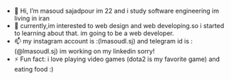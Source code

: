 - 👋 Hi, I’m masoud sajadpour im 22 and i study software engineering im living in iran 
- 👀  currently,im interested to web design and web developing.so i started to learning about that. im going to be a web developer.
- 📫  my instagram account is :(lmasoudl.sj) and telegram id is :(@lmasoudl.sj)    im working on my linkedin sorry!
- ⚡ Fun fact: i love playing video games (dota2 is my favorite game) and eating food :) 

<!---
masoudsajadi/masoudsajadi is a ✨ special ✨ repository because its `README.md` (this file) appears on your GitHub profile.
You can click the Preview link to take a look at your changes.
--->

